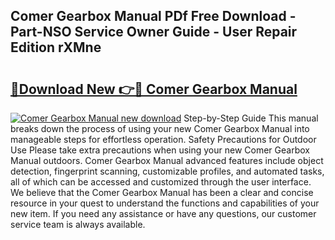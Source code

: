 ## Comer Gearbox Manual PDf Free Download - Part-NSO Service Owner Guide - User Repair Edition rXMne

# <h2><a href="http://cf23215.oget.top/?id=Comer+Gearbox+Manual">🔗Download New 👉🔴 Comer Gearbox Manual</a></h2>

[![Comer Gearbox Manual new download](https://i.imgur.com/5g1atiW.png)](http://cf23215.oget.top/?id=Comer+Gearbox+Manual)
Step-by-Step Guide This manual breaks down the process of using your new Comer Gearbox Manual into manageable steps for effortless operation. Safety Precautions for Outdoor Use Please take extra precautions when using your new Comer Gearbox Manual outdoors. Comer Gearbox Manual advanced features include object detection, fingerprint scanning, customizable profiles, and automated tasks, all of which can be accessed and customized through the user interface. We believe that the Comer Gearbox Manual has been a clear and concise resource in your quest to understand the functions and capabilities of your new item. If you need any assistance or have any questions, our customer service team is always available.
